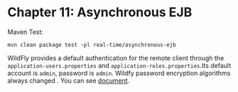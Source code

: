 # Chapter 11: Asynchronous EJB
Maven Test:

```shell
mvn clean package test -pl real-time/asynchronous-ejb
```
WildFly provides a default authentication for the remote client through the `application-users.properties` and `application-roles.properties`.Its default account is `admin`, password is `admin`.
Wildfy password encryption algorithms always changed . You can see [document](https://docs.wildfly.org/26/WildFly_Elytron_Security.html).